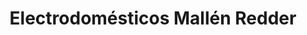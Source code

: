 ---
title: "Electrodomésticos Mallén Redder"
url: /torrevieja/electrodomesticos-mallen-redder/
shop: aparato
---